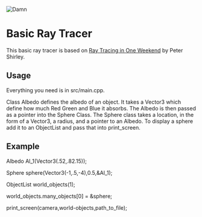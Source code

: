 ![Damn](https://user-images.githubusercontent.com/76916678/190011554-571edafa-1a03-40c0-8d93-1bf7745d3b79.jpg)
# Basic Ray Tracer
This basic ray tracer is based on [Ray Tracing in One Weekend](https://raytracing.github.io/books/RayTracingInOneWeekend.html) by Peter Shirley.

## Usage
 Everything you need is in src/main.cpp. 
 
 Class Albedo defines the albedo of an object. It takes a Vector3 which define how much Red Green and Blue it absorbs. The Albedo is then passed as a pointer into the Sphere Class.
 The Sphere class takes a location, in the form of a Vector3, a radius, and a pointer to an Albedo.
 To display a sphere add it to an ObjectList and pass that into print_screen.
 
 ## Example
  Albedo Al_1(Vector3(.52,.82.15));
  
  Sphere sphere(Vector3(-1,.5,-4),0.5,&Al_1);
  
  ObjectList world_objects(1);
  
  world_objects.many_objects[0] = &sphere;
  
  print_screen(camera,world-objects,path_to_file);
